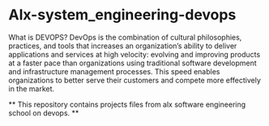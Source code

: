# Alx-system_engineering-devops


What is DEVOPS?
DevOps is the combination of cultural philosophies, practices, and tools that increases an organization’s ability to deliver applications and services at high velocity: evolving and improving products at a faster pace than organizations using traditional software development and infrastructure management processes. This speed enables organizations to better serve their customers and compete more effectively in the market.

** This repository contains projects files from alx software engineering school on devops. **
